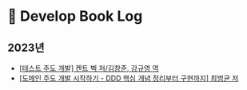 # :book: Develop Book Log

## 2023년
- [[테스트 주도 개발] 켄트 벡 저/김창준, 강규영 역](https://heechlog.tistory.com/2)
- [[도메인 주도 개발 시작하기 - DDD 핵심 개념 정리부터 구현까지] 최범균 저]()
